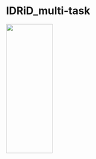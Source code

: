 # IDRiD_multi-task

<img src="https://github.com/user-attachments/assets/2e6e68e9-672e-48f3-8a10-84887aed44f2" width=50% height=30%>
